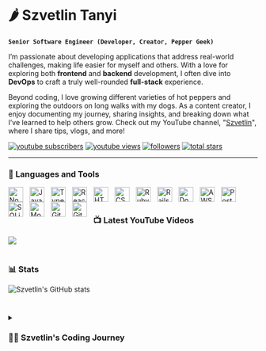 # 🌶️ Szvetlin Tanyi

**`Senior Software Engineer (Developer, Creator, Pepper Geek)`**

I’m passionate about developing applications that address real-world challenges, making life easier for myself and others. With a love for exploring both **frontend** and **backend** development, I often dive into **DevOps** to craft a truly well-rounded **full-stack** experience. 

Beyond coding, I love growing different varieties of hot peppers and exploring the outdoors on long walks with my dogs. As a content creator, I enjoy documenting my journey, sharing insights, and breaking down what I’ve learned to help others grow. Check out my YouTube channel, "[Szvetlin][youtube]", where I share tips, vlogs, and more!

  <p align="left">
      <a href="https://www.youtube.com/@szvetlin?sub_confirmation=1">
         <img alt="youtube subscribers" title="Subscribe to my YouTube channel" src="https://custom-icon-badges.demolab.com/youtube/channel/subscribers/UCnofkigc-J0eEwyHdM9ybmQ?color=%23E05D44&label=SUBSCRIBE&logo=video&logoColor=white&style=for-the-badge&labelColor=CE4630"/></a> 
      <a href="https://www.youtube.com/@szvetlin">
         <img alt="youtube views" title="YouTube views" src="https://custom-icon-badges.demolab.com/youtube/channel/views/UCnofkigc-J0eEwyHdM9ybmQ?color=%23E1AD0E&logo=eye&logoColor=white&style=for-the-badge&labelColor=C79600"/></a> 
      <a href="https://github.com/tsvetlin?tab=followers">
         <img alt="followers" title="Follow me on Github" src="https://custom-icon-badges.demolab.com/github/followers/tsvetlin?color=236ad3&labelColor=1155ba&style=for-the-badge&logo=person-add&label=Follow&logoColor=white"/></a>
      <a href="https://github.com/tsvetlin?tab=repositories&sort=stargazers">
         <img alt="total stars" title="Total stars on GitHub" src="https://custom-icon-badges.demolab.com/github/stars/tsvetlin?color=55960c&style=for-the-badge&labelColor=488207&logo=star"/></a>
   </p>

---

### 🧰 Languages and Tools

<img align="left" alt="NodeJS" width="30px" style="padding-right:10px;" src="https://cdn.jsdelivr.net/gh/devicons/devicon@latest/icons/nodejs/nodejs-original.svg" />
<img align="left" alt="JavaScript" width="30px" style="padding-right:10px;" src="https://cdn.jsdelivr.net/gh/devicons/devicon/icons/javascript/javascript-plain.svg" />
<img align="left" alt="TypeScript" width="30px" style="padding-right:10px;" src="https://cdn.jsdelivr.net/gh/devicons/devicon/icons/typescript/typescript-plain.svg" />
<img align="left" alt="React" width="30px" style="padding-right:10px;" src="https://cdn.jsdelivr.net/gh/devicons/devicon/icons/react/react-original.svg" />
<img align="left" alt="HTML" width="30px" style="padding-right:10px;" src="https://cdn.jsdelivr.net/gh/devicons/devicon/icons/html5/html5-plain.svg" />
<img align="left" alt="CSS" width="30px" style="padding-right:10px;" src="https://cdn.jsdelivr.net/gh/devicons/devicon/icons/css3/css3-plain.svg" />
<img align="left" alt="Ruby" width="30px" style="padding-right:10px;" src="https://cdn.jsdelivr.net/gh/devicons/devicon@latest/icons/ruby/ruby-original.svg" />
<img align="left" alt="Rails" width="30px" style="padding-right:10px;" src="https://cdn.jsdelivr.net/gh/devicons/devicon@latest/icons/rails/rails-plain.svg" />
<img align="left" alt="Docker" width="30px" style="padding-right:10px;" src="https://cdn.jsdelivr.net/gh/devicons/devicon@latest/icons/docker/docker-original.svg" />
<img align="left" alt="AWS" width="30px" style="padding-right:10px;" src="https://cdn.jsdelivr.net/gh/devicons/devicon@latest/icons/amazonwebservices/amazonwebservices-original-wordmark.svg" />
<img align="left" alt="Postgres" width="30px" style="padding-right:10px;" src="https://cdn.jsdelivr.net/gh/devicons/devicon@latest/icons/postgresql/postgresql-original.svg" />
<img align="left" alt="SQLite" width="30px" style="padding-right:10px;" src="https://cdn.jsdelivr.net/gh/devicons/devicon@latest/icons/sqlite/sqlite-original.svg" />
<img align="left" alt="MongoDB" width="30px" style="padding-right:10px;" src="https://cdn.jsdelivr.net/gh/devicons/devicon@latest/icons/mongodb/mongodb-original.svg" />
<img align="left" alt="Git" width="30px" style="padding-right:10px;" src="https://cdn.jsdelivr.net/gh/devicons/devicon@latest/icons/git/git-original.svg" />
<img align="left" alt="GitHub" width="30px" style="padding-right:10px;" src="https://cdn.jsdelivr.net/gh/devicons/devicon@latest/icons/github/github-original.svg" />
<br />      

#

### 📺 Latest YouTube Videos

<!-- BEGIN YOUTUBE-CARDS -->
<!-- END YOUTUBE-CARDS -->

[<img src="https://custom-icon-badges.demolab.com/badge/-Subscribe%20For%20More-red?style=for-the-badge&logo=video&logoColor=white"/>](https://www.youtube.com/@szvetlin?sub_confirmation=1)

#

### 📊 Stats

![Szvetlin's GitHub stats](https://github-readme-stats.vercel.app/api?username=tsvetlin&show_icons=true&theme=algolia)          
          
#

<details>
 <summary><h3>👨‍💻 Szvetlin's Coding Journey</h3></summary>

As a kid, I loved tinkering with computers, but everything changed in 2010 when I got my first Android phone. Discovering I could create applications sparked my passion for development. I started learning Java and Android development from YouTube during high school, which set me on a path to pursue this passion further in university.

One thing led to another, and I began my career as an Android developer. Along the way, I explored web and backend development, which broadened my perspective on the immense impact of software engineering. In my early 20s, I developed a fascination for microcontrollers and electronics, bridging the gap between software and the physical world. This passion led me to create Bluetooth-enabled cars, robots, and home automation projects.

Inspired by YouTube content creators, I decided to share my own projects and journey with the world. I’m constantly learning, growing, and expanding my horizons, always eager to explore what’s next.

[youtube]: https://www.youtube.com/@szvetlin
[website]: https://svetlin.eu/
